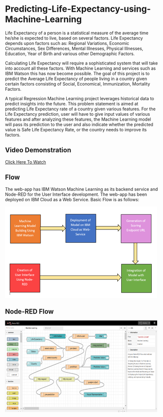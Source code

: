 # Predicting-Life-Expectancy-using-Machine-Learning

Life Expectancy of a person is a statistical measure of the average time he/she is expected to live, based on several factors. Life Expectancy depends upon factors such as: Regional Variations, Economic Circumstances, Sex Differences, Mental Illnesses, Physical Illnesses, Education, Year of Birth and various other Demographic Factors.

Calculating Life Expectancy will require a sophisticated system that will take into account all these factors. With Machine Learning and services such as IBM Watson this has now become possible.
 The goal of this project is to predict the Average Life Expectancy of people living in a country given certain factors consisting of Social, Economical, Immunization, Mortality Factors.

A typical Regression Machine Learning project leverages historical data to predict insights into the future. This problem statement is aimed at predicting Life Expectancy rate of a country given various features.
For the Life Expectancy prediction, user will have to give input values of various features and after analyzing these features, the Machine Learning model will pass its prediction to the user and also indicate whether the predicted value is Safe Life Expectancy Rate, or the country needs to improve its factors.

## Video Demonstration 
<html>
 <body>
  <a href="https://drive.google.com/file/d/1U3j-DaKgO-MHWvYrSdrVNsM3DwlvUbii/view?usp=sharing">Click Here To Watch</a>
 </body>
</html>
  
## Flow
The web-app has IBM Watson Machine Learning as its backend service and Node-RED for the User Interface development. The web-app has been deployed on IBM Cloud as a Web Service. Basic Flow is as follows:
<html>
 <body>
  <img src="Output/flow.png" height="300" width="500">
 </body>
</html>

## Node-RED Flow
<html>
 <body>
  <img src="Output/node-red-flow.png" height="300" width="500">
 </body>
</html>

  
          
          


  
  
